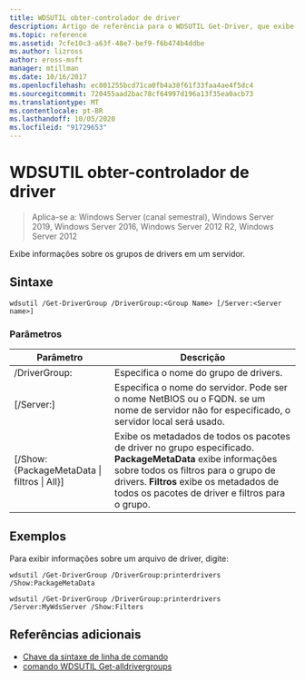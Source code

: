 ```yaml
---
title: WDSUTIL obter-controlador de driver
description: Artigo de referência para o WDSUTIL Get-Driver, que exibe informações sobre os grupos de drivers em um servidor.
ms.topic: reference
ms.assetid: 7cfe10c3-a63f-48e7-bef9-f6b474b4ddbe
ms.author: lizross
author: eross-msft
manager: mtillman
ms.date: 10/16/2017
ms.openlocfilehash: ec801255bcd71ca0fb4a38f61f33faa4ae4f5dc4
ms.sourcegitcommit: 720455aad2bac78cf64997d196a13f35ea0acb73
ms.translationtype: MT
ms.contentlocale: pt-BR
ms.lasthandoff: 10/05/2020
ms.locfileid: "91729653"
---
```

# <a name="wdsutil-get-drivergroup"></a>WDSUTIL obter-controlador de driver

> Aplica-se a: Windows Server (canal semestral), Windows Server 2019, Windows Server 2016, Windows Server 2012 R2, Windows Server 2012

Exibe informações sobre os grupos de drivers em um servidor.

## <a name="syntax"></a>Sintaxe
```
wdsutil /Get-DriverGroup /DriverGroup:<Group Name> [/Server:<Server name>]
```
### <a name="parameters"></a>Parâmetros
|Parâmetro|Descrição|
|-------|--------|
|/DriverGroup:<Group Name>|Especifica o nome do grupo de drivers.|
|[/Server:<Server name>]|Especifica o nome do servidor. Pode ser o nome NetBIOS ou o FQDN.  se um nome de servidor não for especificado, o servidor local será usado.|
|[/Show: {PackageMetaData &#124; filtros &#124; All}]|Exibe os metadados de todos os pacotes de driver no grupo especificado. **PackageMetaData** exibe informações sobre todos os filtros para o grupo de drivers. **Filtros** exibe os metadados de todos os pacotes de driver e filtros para o grupo.|
## <a name="examples"></a>Exemplos
Para exibir informações sobre um arquivo de driver, digite:
```
wdsutil /Get-DriverGroup /DriverGroup:printerdrivers /Show:PackageMetaData
```
```
wdsutil /Get-DriverGroup /DriverGroup:printerdrivers /Server:MyWdsServer /Show:Filters
```
## <a name="additional-references"></a>Referências adicionais
- [Chave da sintaxe de linha de comando](command-line-syntax-key.md)
- [comando WDSUTIL Get-alldrivergroups](wdsutil-get-alldrivergroups.md)
